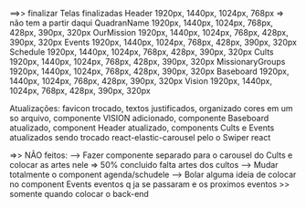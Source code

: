 ==>> finalizar                       Telas finalizadas
        Header                    1920px,  1440px,  1024px,  768px  => não tem a partir daqui
        QuadranName               1920px,  1440px,  1024px,  768px,  428px,  390px,  320px
        OurMission                1920px,  1440px,  1024px,  768px,  428px,  390px,  320px
        Events                    1920px,  1440px,  1024px,  768px,  428px,  390px,  320px
        Schedule                  1920px,  1440px,  1024px,  768px,  428px,  390px,  320px
        Cults                     1920px,  1440px,  1024px,  768px,  428px,  390px,  320px
        MissionaryGroups          1920px,  1440px,  1024px,  768px,  428px,  390px,  320px
        Baseboard                 1920px,  1440px,  1024px,  768px,  428px,  390px,  320px
        Vision                    1920px,  1440px,  1024px,  768px,  428px,  390px,  320px

 Atualizações: favicon trocado, textos justificados, organizado cores em um so arquivo, componente VISION adicionado, componente Baseboard atualizado, component Header atualizado,
                components Cults e Events atualizados sendo trocado react-elastic-carousel pelo o Swiper react

=>> NÃO feitos:
    --> Fazer componente separado para o carousel do Cults e colocar as artes nele => 50% concluido falta artes dos cultos
    --> Mudar totalmente o component agenda/schudele
    --> Bolar alguma ideia de colocar no component Events eventos q ja se passaram e os proximos eventos >> somente quando colocar o back-end